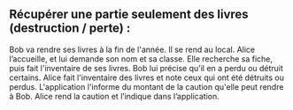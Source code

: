 ##  Récupérer une partie seulement des livres (destruction / perte) :

Bob va rendre ses livres à la fin de l'année.
Il se rend au local. Alice l’accueille, et lui demande son nom et sa classe. 
Elle recherche sa fiche, puis fait l'inventaire de ses livres. Bob lui précise qu'il en a perdu ou détruit certains. Alice fait l'inventaire des livres et note ceux qui ont été détruits ou perdus. L'application l'informe du montant de la caution qu'elle peut rendre à Bob. Alice rend la caution et l’indique dans l’application.
